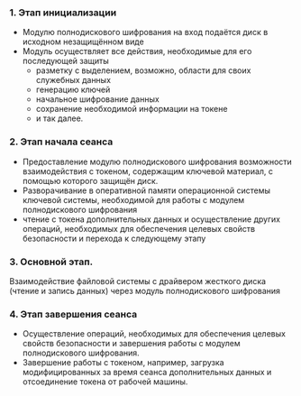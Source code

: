 ### 1. Этап инициализации

- Модулю полнодискового шифрования на вход подаётся диск в исходном незащищённом виде
- Модуль осуществляет все действия, необходимые для его последующей защиты
    -  разметку с выделением, возможно, области для своих служебных данных
    - генерацию ключей
    - начальное шифрование данных
    - сохранение необходимой информации на токене
    -  и так далее.

### 2. Этап начала сеанса

- Предоставление модулю полнодискового шифрования возможности взаимодействия с токеном, содержащим ключевой материал, с помощью которого защищён диск.
- Разворачивание в оперативной памяти операционной системы ключевой системы, необходимой для работы с модулем полнодискового шифрования
- чтение с токена дополнительных данных и осуществление других операций, необходимых для обеспечения целевых свойств безопасности и перехода к следующему этапу

### 3. Основной этап.

Взаимодействие файловой системы с драйвером жесткого диска (чтение и запись данных) через модуль полнодискового шифрования

### 4. Этап завершения сеанса

- Осуществление операций, необходимых для обеспечения целевых свойств безопасности и завершения работы с модулем полнодискового шифрования.
- Завершение работы с токеном, например, загрузка модифицированных за время сеанса дополнительных данных и отсоединение токена от рабочей машины.